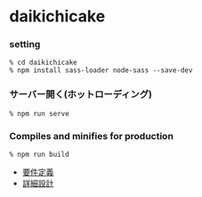 # daikichicake

### setting
```
% cd daikichicake
% npm install sass-loader node-sass --save-dev
```

### サーバー開く(ホットローディング)
```
% npm run serve
```
### Compiles and minifies for production
```
% npm run build
```

  - [要件定義](https://docs.google.com/spreadsheets/d/1ua170RNHM4LrqY8_uTKbRVWinn9tzG4CkiqQwHx5fSU/edit#gid=0)</li>
  - [詳細設計](https://docs.google.com/spreadsheets/d/1ktu9-Ivw0WOn3Sbca9B0QOGduyDYXLLWt4bKDOAY4Jk/edit#gid=0)</li>
